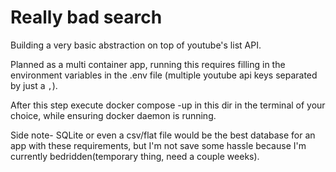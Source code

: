 # Really bad search

Building a very basic abstraction on top of youtube's list API.

Planned as a multi container app, running this requires filling in the environment variables in the .env file (multiple youtube api keys separated by just a `,`).

After this step execute docker compose -up in this dir in the terminal of your choice, while ensuring docker daemon is running.

Side note- SQLite or even a csv/flat file would be the best database for an app with these requirements, but I'm not save some hassle because I'm currently bedridden(temporary thing, need a couple weeks).
